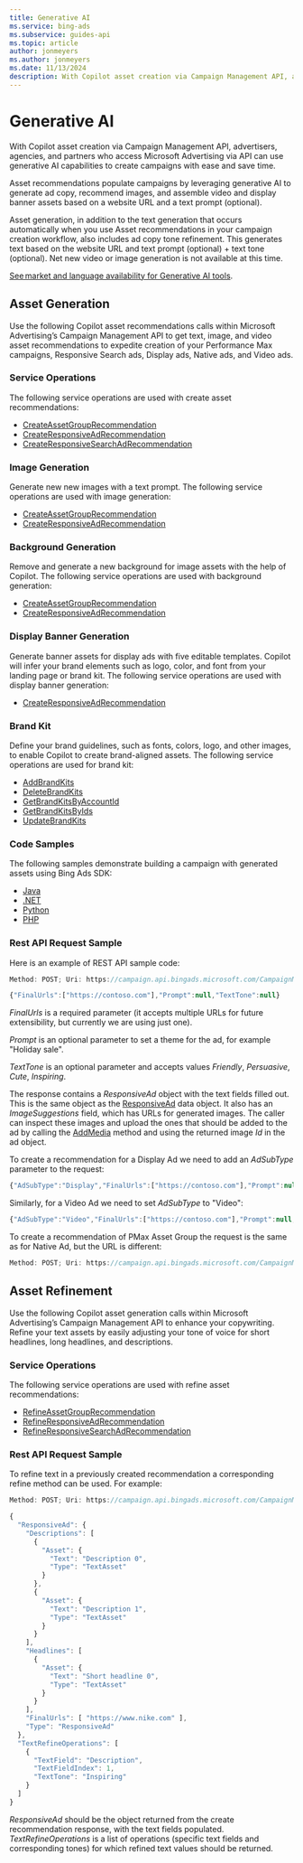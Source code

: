 ```yaml
---
title: Generative AI
ms.service: bing-ads
ms.subservice: guides-api
ms.topic: article
author: jonmeyers
ms.author: jonmeyers
ms.date: 11/13/2024
description: With Copilot asset creation via Campaign Management API, advertisers, agencies, and partners who access Microsoft Advertising via API can use generative AI capabilities to create campaigns with ease and save time.
---
```


# Generative AI

With Copilot asset creation via Campaign Management API, advertisers, agencies, and partners who access Microsoft Advertising via API can use generative AI capabilities to create campaigns with ease and save time.

Asset recommendations populate campaigns by leveraging generative AI to generate ad copy, recommend images, and assemble video and display banner assets based on a website URL and a text prompt (optional).

Asset generation, in addition to the text generation that occurs automatically when you use Asset recommendations in your campaign creation workflow, also includes ad copy tone refinement. This generates text based on the website URL and text prompt (optional) + text tone (optional). Net new video or image generation is not available at this time.

[See market and language availability for Generative AI tools](https://help.ads.microsoft.com/#apex/ads/en/50873/0).

## <a name="asset-generation"></a>Asset Generation

Use the following Copilot asset recommendations calls within Microsoft Advertising’s Campaign Management API to get text, image, and video asset recommendations to expedite creation of your Performance Max campaigns, Responsive Search ads, Display ads, Native ads, and Video ads.

### <a name="asset-generation-service-operations"></a>Service Operations

The following service operations are used with create asset recommendations:

- [CreateAssetGroupRecommendation](../campaign-management-service/createassetgrouprecommendation.md)  
- [CreateResponsiveAdRecommendation](../campaign-management-service/createresponsiveadrecommendation.md)  
- [CreateResponsiveSearchAdRecommendation](../campaign-management-service/createresponsivesearchadrecommendation.md)  

### <a name="image-generation"></a>Image Generation  

Generate new new images with a text prompt. The following service operations are used with image generation:

- [CreateAssetGroupRecommendation](../campaign-management-service/createassetgrouprecommendation.md)  
- [CreateResponsiveAdRecommendation](../campaign-management-service/createresponsiveadrecommendation.md)  

### <a name="background-generation"></a>Background Generation

Remove and generate a new background for image assets with the help of Copilot. The following service operations are used with background generation:

- [CreateAssetGroupRecommendation](../campaign-management-service/createassetgrouprecommendation.md)  
- [CreateResponsiveAdRecommendation](../campaign-management-service/createresponsiveadrecommendation.md)  

### <a name="display-banner-generation"></a>Display Banner Generation

Generate banner assets for display ads with five editable templates. Copilot will infer your brand elements such as logo, color, and font from your landing page or brand kit. The following service operations are used with display banner generation:

- [CreateResponsiveAdRecommendation](../campaign-management-service/createresponsiveadrecommendation.md)  

### <a name="brand-kit"></a>Brand Kit

Define your brand guidelines, such as fonts, colors, logo, and other images, to enable Copilot to create brand-aligned assets. The following service operations are used for brand kit:

- [AddBrandKits](../campaign-management-service/addbrandkits.md)  
- [DeleteBrandKits](../campaign-management-service/deletebrandkits.md)  
- [GetBrandKitsByAccountId](../campaign-management-service/getbrandkitsbyaccountid.md)  
- [GetBrandKitsByIds](../campaign-management-service/getbrandkitsbyids.md)  
- [UpdateBrandKits](../campaign-management-service/updatebrandkits.md)  

### <a name="asset-generation-code-samples"></a>Code Samples

The following samples demonstrate building a campaign with generated assets using Bing Ads SDK:  

- [Java](https://github.com/BingAds/BingAds-Java-SDK/tree/main/examples/BingAdsDesktopApp/src/main/java/com/microsoft/bingads/examples/v13/ResponsiveAdRecommendation.java)  
- [.NET](https://github.com/BingAds/BingAds-dotNet-SDK/tree/main/examples/BingAdsExamples/BingAdsExamplesLibrary/v13/ResponsiveAdRecommendation.cs)  
- [Python](https://github.com/BingAds/BingAds-Python-SDK/blob/main/examples/v13/responsive_ad_recommendation.py)  
- [PHP](https://github.com/BingAds/BingAds-PHP-SDK/blob/main/samples/V13/ResponsiveAdRecommendation.php)  

### <a name="asset-generation-rest-api-request-sample"></a>Rest API Request Sample

Here is an example of REST API sample code:

```javascript
Method: POST; Uri: https://campaign.api.bingads.microsoft.com/CampaignManagement/v13/ResponsiveAdRecommendation/Create  

{"FinalUrls":["https://contoso.com"],"Prompt":null,"TextTone":null}  
```

*FinalUrls* is a required parameter (it accepts multiple URLs for future extensibility, but currently we are using just one).  

*Prompt* is an optional parameter to set a theme for the ad, for example "Holiday sale".  

*TextTone* is an optional parameter and accepts values *Friendly*, *Persuasive*, *Cute*, *Inspiring*.  

The response contains a *ResponsiveAd* object with the text fields filled out. This is the same object as the [ResponsiveAd](../campaign-management-service/responsivead.md) data object. It also has an *ImageSuggestions* field, which has URLs for generated images. The caller can inspect these images and upload the ones that should be added to the ad by calling the [AddMedia](../campaign-management-service/addmedia.md) method and using the returned image *Id* in the ad object.  

To create a recommendation for a Display Ad we need to add an *AdSubType* parameter to the request:  

```javascript
{"AdSubType":"Display","FinalUrls":["https://contoso.com"],"Prompt":null,"TextTone":null}  
```

Similarly, for a Video Ad we need to set *AdSubType* to "Video":  

```javascript
{"AdSubType":"Video","FinalUrls":["https://contoso.com"],"Prompt":null,"TextTone":null}  
```

To create a recommendation of PMax Asset Group the request is the same as for Native Ad, but the URL is different:  

```javascript
Method: POST; Uri: https://campaign.api.bingads.microsoft.com/CampaignManagement/v13/AssetGroupRecommendation/Create 
```

## <a name="asset-refinement"></a>Asset Refinement

Use the following Copilot asset generation calls within Microsoft Advertising’s Campaign Management API to enhance your copywriting. Refine your text assets by easily adjusting your tone of voice for short headlines, long headlines, and descriptions.  

### <a name="asset-refinement-service-operations"></a>Service Operations

The following service operations are used with refine asset recommendations:

- [RefineAssetGroupRecommendation](../campaign-management-service/refineassetgrouprecommendation.md)  
- [RefineResponsiveAdRecommendation](../campaign-management-service/refineresponsiveadrecommendation.md)  
- [RefineResponsiveSearchAdRecommendation](../campaign-management-service/refineresponsivesearchadrecommendation.md)  

### <a name="asset-refinement-rest-api-request-sample"></a>Rest API Request Sample

To refine text in a previously created recommendation a corresponding refine method can be used. For example:  

```javascript
Method: POST; Uri: https://campaign.api.bingads.microsoft.com/CampaignManagement/v13/ResponsiveAdRecommendation/Refine  

{  
  "ResponsiveAd": {  
    "Descriptions": [  
      {  
        "Asset": {  
          "Text": "Description 0",  
          "Type": "TextAsset"  
        }  
      },  
      {  
        "Asset": {  
          "Text": "Description 1",  
          "Type": "TextAsset"  
        }  
      }  
    ],  
    "Headlines": [  
      {  
        "Asset": {  
          "Text": "Short headline 0",  
          "Type": "TextAsset"  
        }  
      }  
    ],  
    "FinalUrls": [ "https://www.nike.com" ],  
    "Type": "ResponsiveAd"  
  },  
  "TextRefineOperations": [  
    {  
      "TextField": "Description",  
      "TextFieldIndex": 1,  
      "TextTone": "Inspiring"  
    }  
  ]  
}  
```

*ResponsiveAd* should be the object returned from the create recommendation response, with the text fields populated. *TextRefineOperations* is a list of operations (specific text fields and corresponding tones) for which refined text values should be returned.  
